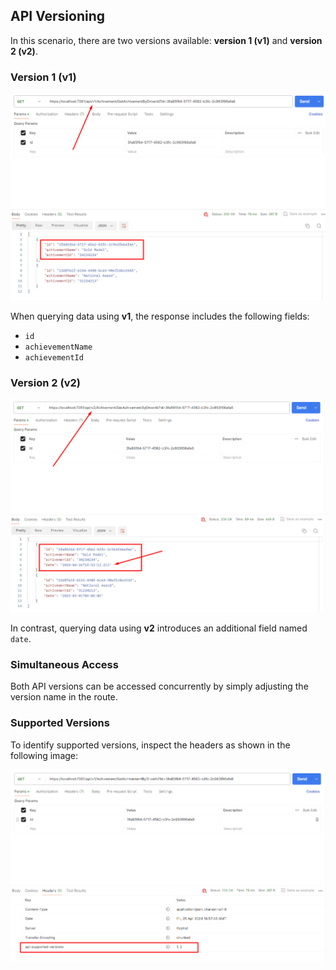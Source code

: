 ## API Versioning

In this scenario, there are two versions available: **version 1 (v1)** and **version 2 (v2)**.

### Version 1 (v1)

![Version 1 Image](https://raw.githubusercontent.com/mehedihasan9339/API.Versioning/master/API.Versioning/images/image%201.png)

When querying data using **v1**, the response includes the following fields:
- `id`
- `achievementName`
- `achievementId`

### Version 2 (v2)

![Version 1 Image](https://raw.githubusercontent.com/mehedihasan9339/API.Versioning/master/API.Versioning/images/image%202.png)

In contrast, querying data using **v2** introduces an additional field named `date`.

### Simultaneous Access

Both API versions can be accessed concurrently by simply adjusting the version name in the route.

### Supported Versions

To identify supported versions, inspect the headers as shown in the following image:

![Version 1 Image](https://raw.githubusercontent.com/mehedihasan9339/API.Versioning/master/API.Versioning/images/image%203.png)
